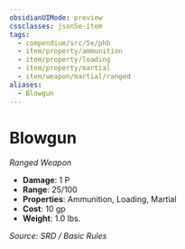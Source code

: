 ```yaml
---
obsidianUIMode: preview
cssclasses: json5e-item
tags:
  - compendium/src/5e/phb
  - item/property/ammunition
  - item/property/loading
  - item/property/martial
  - item/weapon/martial/ranged
aliases:
  - Blowgun
---
```

# Blowgun
*Ranged Weapon*  

- **Damage**: 1 P
- **Range**: 25/100
- **Properties**: Ammunition, Loading, Martial
- **Cost**: 10 gp
- **Weight**: 1.0 lbs.

*Source: SRD / Basic Rules*